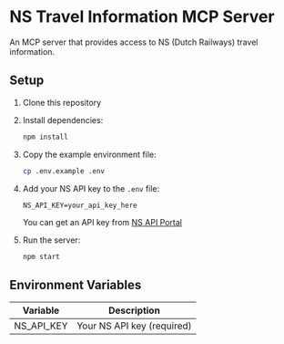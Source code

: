 # NS Travel Information MCP Server

An MCP server that provides access to NS (Dutch Railways) travel information.

## Setup

1. Clone this repository
2. Install dependencies:
   ```bash
   npm install
   ```
3. Copy the example environment file:
   ```bash
   cp .env.example .env
   ```
4. Add your NS API key to the `.env` file:
   ```
   NS_API_KEY=your_api_key_here
   ```
   You can get an API key from [NS API Portal](https://apiportal.ns.nl/)

5. Run the server:
   ```bash
   npm start
   ```

## Environment Variables

| Variable | Description |
|----------|-------------|
| NS_API_KEY | Your NS API key (required) |
